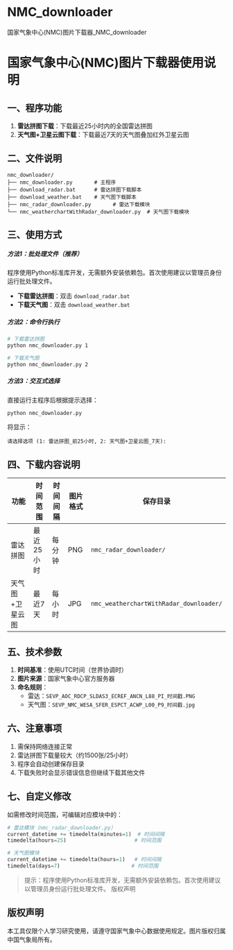 # NMC_downloader
国家气象中心(NMC)图片下载器_NMC_downloader

# 国家气象中心(NMC)图片下载器使用说明

## 一、程序功能
1. **雷达拼图下载**：下载最近25小时内的全国雷达拼图
2. **天气图+卫星云图下载**：下载最近7天的天气图叠加红外卫星云图

## 二、文件说明
```
nmc_downloader/ 
├── nmc_downloader.py       # 主程序
├── download_radar.bat      # 雷达拼图下载脚本
├── download_weather.bat    # 天气图下载脚本
├── nmc_radar_downloader.py       # 雷达下载模块
└── nmc_weatherchartWithRadar_downloader.py  # 天气图下载模块
```

## 三、使用方式

##### 方法1：批处理文件（推荐）
程序使用Python标准库开发，无需额外安装依赖包。首次使用建议以管理员身份运行批处理文件。
- **下载雷达拼图**：双击 `download_radar.bat`
- **下载天气图**：双击 `download_weather.bat`

##### 方法2：命令行执行
```bash
# 下载雷达拼图
python nmc_downloader.py 1

# 下载天气图
python nmc_downloader.py 2
```

##### 方法3：交互式选择
直接运行主程序后根据提示选择：
```bash
python nmc_downloader.py
```
将显示：
```
请选择选项 (1: 雷达拼图_前25小时, 2: 天气图+卫星云图_7天):
```

## 四、下载内容说明

| 功能 | 时间范围 | 时间间隔 | 图片格式 | 保存目录 |
|------|----------|----------|----------|----------|
| 雷达拼图 | 最近25小时 | 每分钟 | PNG | `nmc_radar_downloader/` |
| 天气图+卫星云图 | 最近7天 | 每小时 | JPG | `nmc_weatherchartWithRadar_downloader/` |

## 五、技术参数
1. **时间基准**：使用UTC时间（世界协调时）
2. **图片来源**：国家气象中心官方服务器
3. **命名规则**：
   - 雷达：`SEVP_AOC_RDCP_SLDAS3_ECREF_ANCN_L88_PI_时间戳.PNG`
   - 天气图：`SEVP_NMC_WESA_SFER_ESPCT_ACWP_L00_P9_时间戳.jpg`

## 六、注意事项
1. 需保持网络连接正常
2. 雷达拼图下载量较大（约1500张/25小时）
3. 程序会自动创建保存目录
4. 下载失败时会显示错误信息但继续下载其他文件

## 七、自定义修改
如需修改时间范围，可编辑对应模块中的：
```python
# 雷达模块（nmc_radar_downloader.py）
current_datetime += timedelta(minutes=1)  # 时间间隔
timedelta(hours=25)                      # 时间范围

# 天气图模块
current_datetime += timedelta(hours=1)   # 时间间隔
timedelta(days=7)                       # 时间范围
```

> 提示：程序使用Python标准库开发，无需额外安装依赖包。首次使用建议以管理员身份运行批处理文件。
版权声明

## 版权声明

本工具仅限个人学习研究使用，请遵守国家气象中心数据使用规定。图片版权归属中国气象局所有。
